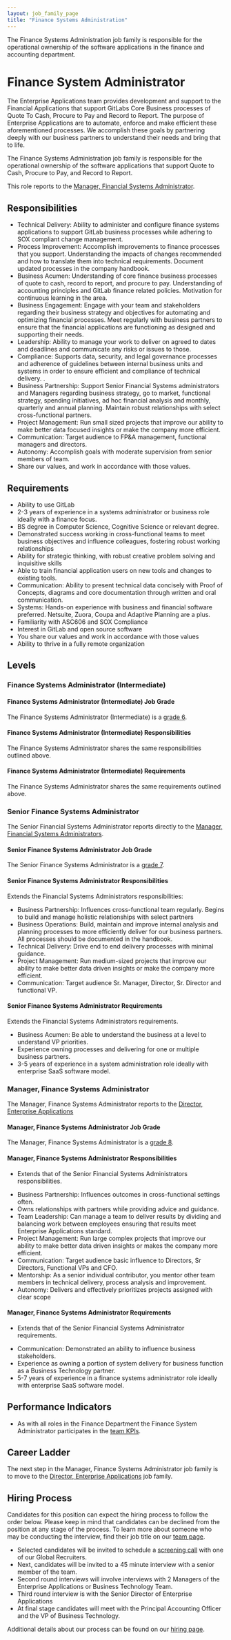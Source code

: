 ```yaml
---
layout: job_family_page
title: "Finance Systems Administration"
---
```

The Finance Systems Administration job family is responsible for the operational ownership of the software applications in the finance and accounting department.

# Finance System Administrator

The Enterprise Applications team provides development and support to the Financial Applications that support GitLabs Core Business processes of Quote To Cash, Procure to Pay and Record to Report.   The purpose of Enterprise Applications are to automate, enforce and make efficient these aforementioned processes.  We accomplish these goals by partnering deeply with our business partners to understand their needs and bring that to life.

The Finance Systems Administration job family is responsible for the operational ownership of the software applications that support Quote to Cash, Procure to Pay, and Record to Report.

This role reports to the [Manager, Financial Systems Administrator](#manager-financial-systems-administrator).

## Responsibilities

- Technical Delivery: Ability to administer and configure finance systems applications to support GitLab business processes while adhering to SOX compliant change management. 
- Process Improvement: Accomplish improvements to finance processes that you support. Understanding the impacts of changes recommended and how to translate them into technical requirements.  Document updated processes in the company handbook.
- Business Acumen: Understanding of core finance business processes of quote to cash, record to report, and procure to pay.  Understanding of accounting principles and GitLab finance related policies. Motivation for continuous learning in the area.
- Business Engagement: Engage with your team and  stakeholders regarding their business strategy and objectives for automating and optimizing financial processes.  Meet regularly with business partners to ensure that the financial applications are functioning as designed and supporting their needs. 
- Leadership:  Ability to manage your work  to deliver on agreed to dates and deadlines and communicate any risks or issues to those.  
- Compliance: Supports data, security, and legal governance processes and adherence of guidelines between internal business units and systems in order to ensure efficient and compliance of technical delivery. .
- Business Partnership: Support Senior Financial Systems administrators  and Managers regarding business strategy, go to market, functional strategy, spending initiatives, ad hoc financial analysis and monthly, quarterly and annual planning. Maintain robust relationships with select cross-functional partners.
- Project Management: Run small sized projects that improve our ability to make better data focused insights or make the company more efficient.
- Communication: Target audience to FP&A management, functional managers and directors.
- Autonomy: Accomplish goals with moderate supervision from senior members of team.
- Share our values, and work in accordance with those values. 

## Requirements

- Ability to use GitLab
- 2-3 years of experience in a systems administrator or business role ideally with a finance focus.
- BS degree in Computer Science, Cognitive Science or relevant degree. 
- Demonstrated success working in cross-functional teams to meet business objectives and influence colleagues, fostering robust working relationships
- Ability for  strategic thinking, with robust creative problem solving and inquisitive skills
- Able to train financial application users on new tools and changes to existing tools.
- Communication: Ability to present technical data concisely with Proof of Concepts, diagrams and core documentation through written and oral communication.
- Systems: Hands-on experience with business and financial software preferred. Netsuite, Zuora, Coupa and Adaptive Planning are a plus.
- Familiarity with ASC606 and SOX Compliance
- Interest in GitLab and open source software
- You share our values and work in accordance with those values
- Ability to thrive in a fully remote organization

## Levels 

### Finance Systems Administrator (Intermediate)

#### Finance Systems Administrator (Intermediate) Job Grade

The Finance Systems Administrator (Intermediate) is a [grade 6](/handbook/total-rewards/compensation/compensation-calculator/#gitlab-job-grades).

#### Finance Systems Administrator (Intermediate) Responsibilities

The Finance Systems Administrator shares the same responsibilities outlined above.

#### Finance Systems Administrator (Intermediate) Requirements

The Finance Systems Administrator shares the same requirements outlined above.

### Senior Finance Systems Administrator

The Senior Financial Systems Administrator reports directly to the [Manager, Financial Systems Administrators](#manager-financial-systems-administrator). 

#### Senior Finance Systems Administrator Job Grade

The Senior Finance Systems Administrator is a [grade 7](/handbook/total-rewards/compensation/compensation-calculator/#gitlab-job-grades).

#### Senior Finance Systems Administrator Responsibilities

Extends the Financial Systems Administrators  responsibilities:

- Business Partnership: Influences cross-functional team regularly. Begins to build and manage holistic relationships with select partners
- Business Operations: Build, maintain and improve internal analysis and planning processes to more efficiently deliver for our business partners. All processes should be documented in the handbook.
- Technical Delivery: Drive end to end delivery processes with minimal guidance.
- Project Management: Run medium-sized projects that improve our ability to make better data driven insights or make the company more efficient.
- Communication: Target audience Sr. Manager, Director, Sr. Director and functional VP.

#### Senior Finance Systems Administrator Requirements

Extends the Financial Systems Administrators requirements.
- Business Acumen: Be able to understand the business at a level to understand VP priorities.
- Experience owning processes and delivering for one or multiple business partners.
- 3-5 years of experience in a system administration role ideally with enterprise SaaS software model.

### Manager, Finance Systems Administrator

The Manager, Finance Systems Administrator reports to the [Director, Enterprise Applications](/job-families/finance/senior-director-enterprise-applications/)

#### Manager, Finance Systems Administrator Job Grade

The Manager, Finance Systems Administrator is a [grade 8](/handbook/total-rewards/compensation/compensation-calculator/#gitlab-job-grades).

#### Manager, Finance Systems Administrator Responsibilities

* Extends that of the Senior Financial Systems Administrators responsibilities.
- Business Partnership: Influences outcomes in cross-functional settings often.
- Owns relationships with partners while providing advice and guidance.
- Team Leadership: Can manage a team to deliver results by dividing and balancing work between employees ensuring that results meet Enterprise Applications standard.  
- Project Management: Run large complex projects that improve our ability to make better data driven insights or makes the company more efficient.
- Communication: Target audience basic influence to Directors, Sr Directors, Functional VPs and  CFO. 
- Mentorship: As a senior individual contributor, you mentor other team members in technical delivery, process analysis and improvement. 
- Autonomy: Delivers and effectively prioritizes projects assigned with clear scope

#### Manager, Finance Systems Administrator Requirements

* Extends that of the Senior Financial Systems Administrator requirements.
- Communication: Demonstrated an ability to influence business stakeholders.
- Experience as owning a portion of system delivery for  business function as a Business Technology partner.
- 5-7 years of experience in a finance systems administrator role ideally with enterprise SaaS software model.

## Performance Indicators

- As with all roles in the Finance Department the Finance System Administrator participates in the [team KPIs](/handbook/ceo/kpis/#finance-kpis).

## Career Ladder

The next step in the Manager, Finance Systems Administrator job family is to move to the [Director, Enterprise Applications](/job-families/finance/senior-director-enterprise-applications/) job family.

## Hiring Process

Candidates for this position can expect the hiring process to follow the order below. Please keep in mind that candidates can be declined from the position at any stage of the process. To learn more about someone who may be conducting the interview, find their job title on our [team page](/company/team/).

- Selected candidates will be invited to schedule a [screening call](https://about.gitlab.com/handbook/hiring/#screening-call) with one of our Global Recruiters.
- Next, candidates will be invited to a 45 minute interview with a senior member of the team.
- Second round interviews will involve interviews with 2 Managers of the Enterprise Applications or Business Technology Team.
- Third round interview is with the Senior Director of Enterprise Applications
- At final stage candidates will meet with the Principal Accounting Officer and the VP of Business Technology.

Additional details about our process can be found on our [hiring page](/handbook/hiring/).
